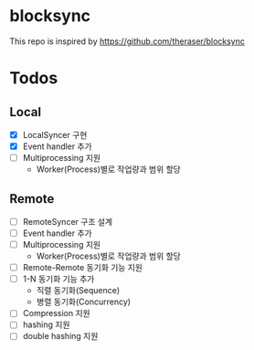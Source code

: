 # blocksync

This repo is inspired by https://github.com/theraser/blocksync

# Todos

## Local

- [x] LocalSyncer 구현
- [x] Event handler 추가
- [ ] Multiprocessing 지원
  - Worker(Process)별로 작업량과 범위 할당

## Remote

- [ ] RemoteSyncer 구조 설계
- [ ] Event handler 추가
- [ ] Multiprocessing 지원
  - Worker(Process)별로 작업량과 범위 할당
- [ ] Remote-Remote 동기화 기능 지원
- [ ] 1-N 동기화 기능 추가
  - 직렬 동기화(Sequence)
  - 병렬 동기화(Concurrency)
- [ ] Compression 지원
- [ ] hashing 지원
- [ ] double hashing 지원
